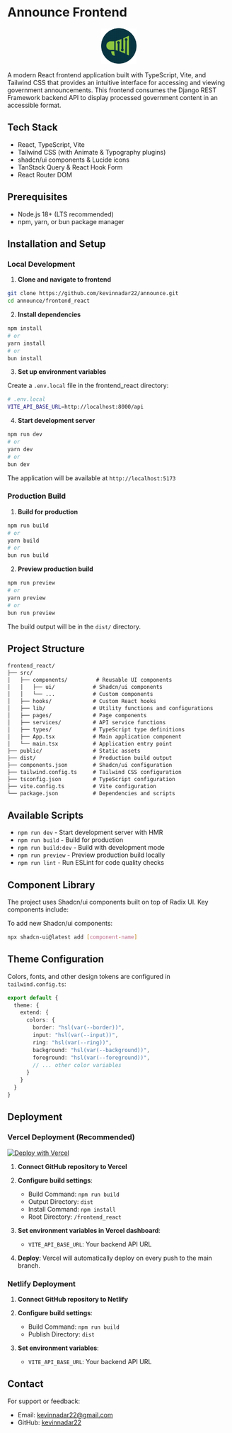 # Announce Frontend

<div align="center">
  <img src="public/logo-modified.png" alt="Announce Logo" width="80" height="80">
</div>

A modern React frontend application built with TypeScript, Vite, and Tailwind CSS that provides an intuitive interface for accessing and viewing government announcements. This frontend consumes the Django REST Framework backend API to display processed government content in an accessible format.

## Tech Stack

- React, TypeScript, Vite
- Tailwind CSS (with Animate & Typography plugins)
- shadcn/ui components & Lucide icons
- TanStack Query & React Hook Form
- React Router DOM

## Prerequisites

- Node.js 18+ (LTS recommended)
- npm, yarn, or bun package manager

## Installation and Setup

### Local Development

1. **Clone and navigate to frontend**
```bash
git clone https://github.com/kevinnadar22/announce.git
cd announce/frontend_react
```

2. **Install dependencies**
```bash
npm install
# or
yarn install
# or
bun install
```

3. **Set up environment variables**

Create a `.env.local` file in the frontend_react directory:
```bash
# .env.local
VITE_API_BASE_URL=http://localhost:8000/api
```

4. **Start development server**
```bash
npm run dev
# or
yarn dev
# or
bun dev
```

The application will be available at `http://localhost:5173`

### Production Build

1. **Build for production**
```bash
npm run build
# or
yarn build
# or
bun run build
```

2. **Preview production build**
```bash
npm run preview
# or
yarn preview
# or
bun run preview
```

The build output will be in the `dist/` directory.

## Project Structure

```
frontend_react/
├── src/
│   ├── components/         # Reusable UI components
│   │   ├── ui/            # Shadcn/ui components
│   │   └── ...            # Custom components
│   ├── hooks/             # Custom React hooks
│   ├── lib/               # Utility functions and configurations
│   ├── pages/             # Page components
│   ├── services/          # API service functions
│   ├── types/             # TypeScript type definitions
│   ├── App.tsx            # Main application component
│   └── main.tsx           # Application entry point
├── public/                # Static assets
├── dist/                  # Production build output
├── components.json        # Shadcn/ui configuration
├── tailwind.config.ts     # Tailwind CSS configuration
├── tsconfig.json          # TypeScript configuration
├── vite.config.ts         # Vite configuration
└── package.json           # Dependencies and scripts
```


## Available Scripts

- `npm run dev` - Start development server with HMR
- `npm run build` - Build for production
- `npm run build:dev` - Build with development mode
- `npm run preview` - Preview production build locally
- `npm run lint` - Run ESLint for code quality checks

## Component Library

The project uses Shadcn/ui components built on top of Radix UI. Key components include:

To add new Shadcn/ui components:
```bash
npx shadcn-ui@latest add [component-name]
```


## Theme Configuration

Colors, fonts, and other design tokens are configured in `tailwind.config.ts`:

```typescript
export default {
  theme: {
    extend: {
      colors: {
        border: "hsl(var(--border))",
        input: "hsl(var(--input))",
        ring: "hsl(var(--ring))",
        background: "hsl(var(--background))",
        foreground: "hsl(var(--foreground))",
        // ... other color variables
      }
    }
  }
}
```

## Deployment

### Vercel Deployment (Recommended)

[![Deploy with Vercel](https://vercel.com/button)](https://vercel.com/new/clone?repository-url=https%3A%2F%2Fgithub.com%2Fkevinnadar22%2Fannounce&project-name=announce-frontend&repository-name=announce&root-directory=frontend_react)

1. **Connect GitHub repository to Vercel**
2. **Configure build settings**:
   - Build Command: `npm run build`
   - Output Directory: `dist`
   - Install Command: `npm install`
   - Root Directory: `/frontend_react`

3. **Set environment variables in Vercel dashboard**:
   - `VITE_API_BASE_URL`: Your backend API URL

4. **Deploy**:
   Vercel will automatically deploy on every push to the main branch.

### Netlify Deployment

1. **Connect GitHub repository to Netlify**
2. **Configure build settings**:
   - Build Command: `npm run build`
   - Publish Directory: `dist`

3. **Set environment variables**:
   - `VITE_API_BASE_URL`: Your backend API URL

## Contact

For support or feedback:
- Email: [kevinnadar22@gmail.com](mailto:kevinnadar22@gmail.com)
- GitHub: [kevinnadar22](https://github.com/kevinnadar22)


